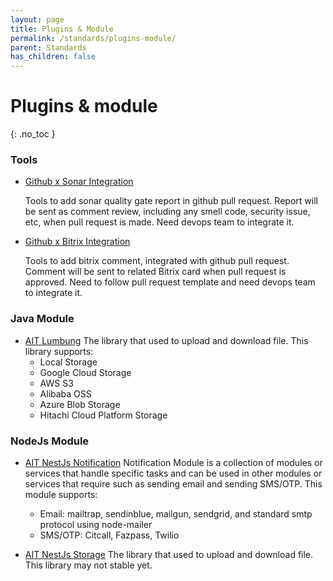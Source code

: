 ```yaml
---
layout: page
title: Plugins & Module
permalink: /standards/plugins-module/
parent: Standards
has_children: false
---
```


# Plugins & module
{: .no_toc }

### Tools
- [Github x Sonar Integration](https://github.com/PT-Akar-Inti-Teknologi/sonar_quality_gate_plugin)
  
  Tools to add sonar quality gate report in github pull request. Report will be sent as comment review, including any smell code, security issue, etc, when pull request is made. Need devops team to integrate it.

- [Github x Bitrix Integration](https://github.com/PT-Akar-Inti-Teknologi/ait_github_bitrix_plugin)

  Tools to add bitrix comment, integrated with github pull request. Comment will be sent to related Bitrix card when pull request is approved. Need to follow pull request template and need devops team to integrate it.

### Java Module
- [AIT Lumbung](https://github.com/PT-Akar-Inti-Teknologi/ait_lumbung_java_library)
  The library that used to upload and download file. This library supports: 
  - Local Storage
  - Google Cloud Storage
  - AWS S3
  - Alibaba OSS
  - Azure Blob Storage
  - Hitachi Cloud Platform Storage

### NodeJs Module
- [AIT NestJs Notification](https://github.com/PT-Akar-Inti-Teknologi/ait-nestjs-notification)
  Notification Module is a collection of modules or services that handle specific tasks and can be used in other modules or services that require such as sending email and sending SMS/OTP. This module supports:
  - Email: mailtrap, sendinblue, mailgun, sendgrid, and standard smtp protocol using node-mailer
  - SMS/OTP: Citcall, Fazpass, Twilio
  
- [AIT NestJs Storage](https://github.com/PT-Akar-Inti-Teknologi/ait_nestjs_s3_storage)
   The library that used to upload and download file. This library may not stable yet.